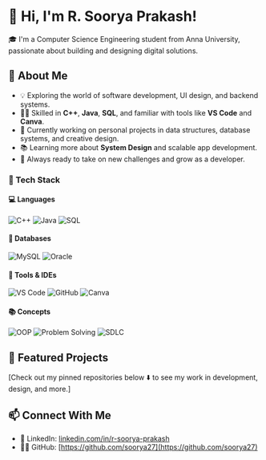 # 👋 Hi, I'm R. Soorya Prakash!

🎓 I'm a Computer Science Engineering student from Anna University, passionate about building and designing digital solutions.

## 🚀 About Me
- 💡 Exploring the world of software development, UI design, and backend systems.
- 👨‍💻 Skilled in **C++**, **Java**, **SQL**, and familiar with tools like **VS Code** and **Canva**.
- 🎯 Currently working on personal projects in data structures, database systems, and creative design.
- 📚 Learning more about **System Design** and scalable app development.
- 🌱 Always ready to take on new challenges and grow as a developer.
 
### 🚀 Tech Stack

#### 💻 Languages
![C++](https://img.shields.io/badge/-C++-00599C?style=flat&logo=c%2B%2B&logoColor=white)
![Java](https://img.shields.io/badge/-Java-007396?style=flat&logo=java&logoColor=white)
![SQL](https://img.shields.io/badge/-SQL-4479A1?style=flat&logo=sql&logoColor=white)

#### 💾 Databases
![MySQL](https://img.shields.io/badge/-MySQL-4479A1?style=flat&logo=mysql&logoColor=white)
![Oracle](https://img.shields.io/badge/-Oracle-F80000?style=flat&logo=oracle&logoColor=white)

#### 🧰 Tools & IDEs
![VS Code](https://img.shields.io/badge/-VS%20Code-007ACC?style=flat&logo=visual-studio-code&logoColor=white)
![GitHub](https://img.shields.io/badge/-GitHub-181717?style=flat&logo=github&logoColor=white)
![Canva](https://img.shields.io/badge/-Canva-00C4CC?style=flat&logo=canva&logoColor=white)

#### 📚 Concepts
![OOP](https://img.shields.io/badge/-OOP-007ACC?style=flat) 
![Problem Solving](https://img.shields.io/badge/-Problem%20Solving-blueviolet?style=flat)
![SDLC](https://img.shields.io/badge/-SDLC-007ACC?style=flat)

## 📌 Featured Projects
[Check out my pinned repositories below ⬇️ to see my work in development, design, and more.]

## 📫 Connect With Me 
- 💼 LinkedIn: [linkedin.com/in/r-soorya-prakash](https://www.linkedin.com/in/r-soorya-prakash)
- 🧑‍💻 GitHub: [https://github.com/soorya27](https://github.com/soorya27)
